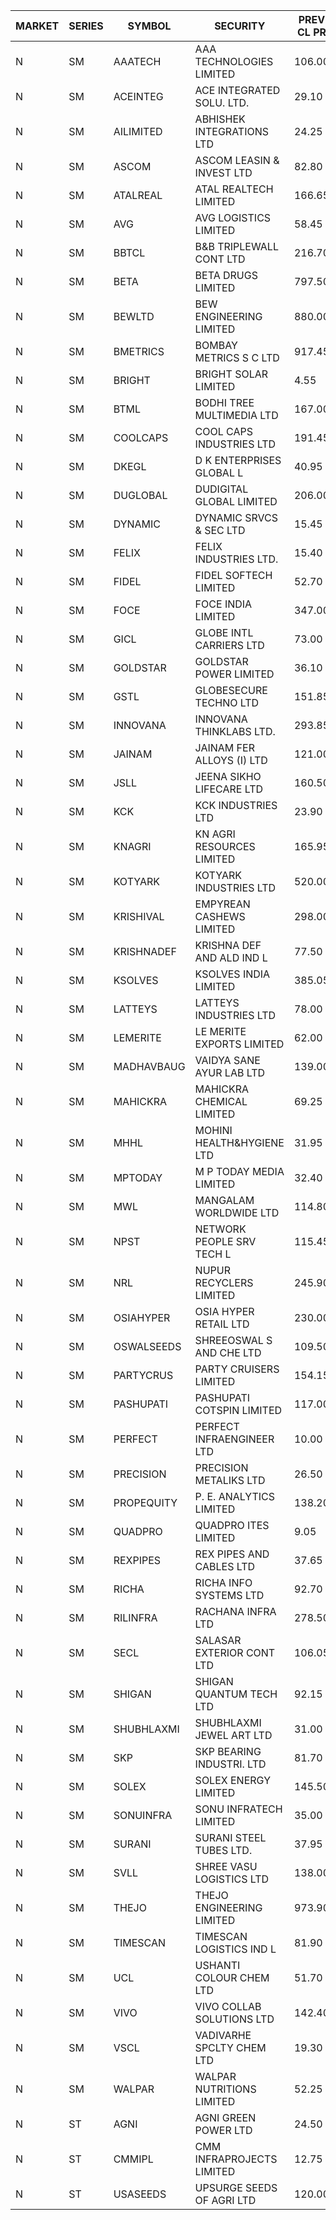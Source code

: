 


| MARKET | SERIES | SYMBOL | SECURITY | PREV CL PR | OPEN PRICE | HIGH PRICE | LOW PRICE | CLOSE PRICE | NET TRDVAL | NET TRDQTY | CORP IND | HI 52 WK | LO 52 WK |
| ----- | ----- | ----- | ----- | ----- | ----- | ----- | ----- | ----- | ----- | ----- | ----- | ----- | ----- |
| N | SM | AAATECH | AAA TECHNOLOGIES LIMITED | 106.00 | 107.00 | 107.00 | 107.00 | 107.00 | 321000.00 | 3000 | XDO | 116.50 | 44.00 |
| N | SM | ACEINTEG | ACE INTEGRATED SOLU. LTD. | 29.10 | 30.00 | 30.00 | 30.00 | 30.00 | 135000.00 | 4500 |  | 38.30 | 16.30 |
| N | SM | AILIMITED | ABHISHEK INTEGRATIONS LTD | 24.25 | 25.00 | 25.45 | 25.00 | 25.20 | 226350.00 | 9000 |  | 31.50 | 19.15 |
| N | SM | ASCOM | ASCOM LEASIN & INVEST LTD | 82.80 | 79.50 | 79.50 | 79.50 | 79.50 | 318000.00 | 4000 |  | 87.15 | 33.40 |
| N | SM | ATALREAL | ATAL REALTECH LIMITED | 166.65 | 161.20 | 170.00 | 161.20 | 168.20 | 6635120.00 | 40000 |  | 188.40 | 89.00 |
| N | SM | AVG | AVG LOGISTICS LIMITED | 58.45 | 61.25 | 61.35 | 57.70 | 57.70 | 289920.00 | 4800 |  | 85.00 | 51.10 |
| N | SM | BBTCL | B&B TRIPLEWALL CONT LTD | 216.70 | 218.00 | 219.00 | 218.00 | 219.00 | 437000.00 | 2000 |  | 307.00 | 84.25 |
| N | SM | BETA | BETA DRUGS LIMITED | 797.50 | 800.00 | 802.00 | 783.00 | 794.85 | 1423960.00 | 1800 |  | 1024.40 | 319.00 |
| N | SM | BEWLTD | BEW ENGINEERING LIMITED | 880.00 | 900.00 | 940.00 | 900.00 | 900.00 | 2050187.50 | 2250 |  | 1187.20 | 228.15 |
| N | SM | BMETRICS | BOMBAY METRICS S C LTD | 917.45 | 963.30 | 963.30 | 963.30 | 963.30 | 2311920.00 | 2400 |  | 963.30 | 117.90 |
| N | SM | BRIGHT | BRIGHT SOLAR LIMITED | 4.55 | 4.40 | 4.65 | 4.30 | 4.50 | 201450.00 | 45000 |  | 10.55 | 3.90 |
| N | SM | BTML | BODHI TREE MULTIMEDIA LTD | 167.00 | 165.00 | 165.00 | 158.65 | 163.00 | 6198600.00 | 38400 |  | 189.85 | 65.00 |
| N | SM | COOLCAPS | COOL CAPS INDUSTRIES LTD | 191.45 | 192.00 | 192.00 | 173.10 | 183.10 | 3348375.00 | 18000 |  | 201.30 | 41.50 |
| N | SM | DKEGL | D K ENTERPRISES GLOBAL L | 40.95 | 40.80 | 40.80 | 40.70 | 40.75 | 366750.00 | 9000 |  | 72.60 | 34.70 |
| N | SM | DUGLOBAL | DUDIGITAL GLOBAL LIMITED | 206.00 | 211.00 | 216.30 | 211.00 | 216.30 | 804500.00 | 3750 |  | 489.00 | 91.00 |
| N | SM | DYNAMIC | DYNAMIC SRVCS & SEC LTD | 15.45 | 16.05 | 16.05 | 15.50 | 15.50 | 95100.00 | 6000 |  | 57.70 | 13.00 |
| N | SM | FELIX | FELIX INDUSTRIES LTD. | 15.40 | 14.85 | 16.15 | 14.85 | 16.15 | 188600.00 | 12000 |  | 45.70 | 12.35 |
| N | SM | FIDEL | FIDEL SOFTECH LIMITED | 52.70 | 51.80 | 57.00 | 51.70 | 55.90 | 4965750.00 | 90000 |  | 66.00 | 51.70 |
| N | SM | FOCE | FOCE INDIA LIMITED | 347.00 | 350.00 | 360.00 | 347.00 | 360.00 | 1478400.00 | 4200 |  | 408.00 | 185.10 |
| N | SM | GICL | GLOBE INTL CARRIERS LTD | 73.00 | 70.65 | 70.65 | 69.45 | 69.55 | 944700.00 | 13500 |  | 104.00 | 17.15 |
| N | SM | GOLDSTAR | GOLDSTAR POWER LIMITED | 36.10 | 36.05 | 37.90 | 34.35 | 34.35 | 17885100.00 | 498000 |  | 38.00 | 20.00 |
| N | SM | GSTL | GLOBESECURE TECHNO LTD | 151.85 | 158.00 | 164.35 | 150.00 | 159.70 | 17736800.00 | 112000 |  | 164.35 | 55.00 |
| N | SM | INNOVANA | INNOVANA THINKLABS LTD. | 293.85 | 290.00 | 290.00 | 280.00 | 280.05 | 850100.00 | 3000 |  | 478.00 | 119.25 |
| N | SM | JAINAM | JAINAM FER ALLOYS (I) LTD | 121.00 | 117.00 | 126.00 | 117.00 | 126.00 | 486000.00 | 4000 |  | 218.60 | 69.70 |
| N | SM | JSLL | JEENA SIKHO LIFECARE LTD | 160.50 | 156.00 | 156.00 | 155.00 | 156.00 | 1707450.00 | 11000 |  | 182.50 | 127.00 |
| N | SM | KCK | KCK INDUSTRIES LTD | 23.90 | 24.90 | 26.60 | 24.90 | 26.50 | 518400.00 | 20000 |  | 31.70 | 23.50 |
| N | SM | KNAGRI | KN AGRI RESOURCES LIMITED | 165.95 | 166.00 | 170.00 | 158.50 | 160.00 | 8401200.00 | 51200 |  | 261.00 | 130.00 |
| N | SM | KOTYARK | KOTYARK INDUSTRIES LTD | 520.00 | 524.10 | 572.00 | 524.00 | 570.75 | 81762660.00 | 144400 |  | 572.00 | 67.90 |
| N | SM | KRISHIVAL | EMPYREAN CASHEWS LIMITED | 298.00 | 312.90 | 312.90 | 300.00 | 311.70 | 4975350.00 | 16000 |  | 321.65 | 68.00 |
| N | SM | KRISHNADEF | KRISHNA DEF AND ALD IND L | 77.50 | 81.35 | 81.35 | 74.35 | 81.35 | 20874300.00 | 258000 |  | 118.35 | 53.05 |
| N | SM | KSOLVES | KSOLVES INDIA LIMITED | 385.05 | 385.00 | 385.00 | 382.25 | 382.25 | 2000100.00 | 5200 |  | 687.95 | 292.60 |
| N | SM | LATTEYS | LATTEYS INDUSTRIES LTD | 78.00 | 74.25 | 74.25 | 74.25 | 74.25 | 148500.00 | 2000 |  | 85.00 | 51.05 |
| N | SM | LEMERITE | LE MERITE EXPORTS LIMITED | 62.00 | 62.00 | 64.95 | 61.50 | 63.00 | 1713600.00 | 27200 |  | 77.20 | 52.50 |
| N | SM | MADHAVBAUG | VAIDYA SANE AYUR LAB LTD | 139.00 | 145.95 | 145.95 | 145.95 | 145.95 | 934080.00 | 6400 |  | 249.40 | 133.25 |
| N | SM | MAHICKRA | MAHICKRA CHEMICAL LIMITED | 69.25 | 68.00 | 68.00 | 68.00 | 68.00 | 102000.00 | 1500 |  | 96.50 | 57.00 |
| N | SM | MHHL | MOHINI HEALTH&HYGIENE LTD | 31.95 | 31.95 | 31.95 | 31.35 | 31.35 | 284400.00 | 9000 |  | 47.40 | 19.15 |
| N | SM | MPTODAY | M P TODAY MEDIA LIMITED | 32.40 | 34.00 | 34.00 | 34.00 | 34.00 | 68000.00 | 2000 |  | 46.50 | 19.50 |
| N | SM | MWL | MANGALAM WORLDWIDE LTD | 114.80 | 114.00 | 116.00 | 114.00 | 116.00 | 691560.00 | 6000 |  | 124.00 | 108.20 |
| N | SM | NPST | NETWORK PEOPLE SRV TECH L | 115.45 | 121.20 | 131.80 | 115.45 | 118.00 | 6497840.00 | 52800 |  | 131.80 | 49.05 |
| N | SM | NRL | NUPUR RECYCLERS LIMITED | 245.90 | 243.25 | 249.00 | 243.10 | 248.40 | 23601105.00 | 95700 |  | 316.05 | 124.20 |
| N | SM | OSIAHYPER | OSIA HYPER RETAIL LTD | 230.00 | 226.00 | 226.00 | 226.00 | 226.00 | 433920.00 | 1920 |  | 397.00 | 157.00 |
| N | SM | OSWALSEEDS | SHREEOSWAL S AND CHE LTD | 109.50 | 108.50 | 108.50 | 104.10 | 108.25 | 1497900.00 | 14000 |  | 112.55 | 30.60 |
| N | SM | PARTYCRUS | PARTY CRUISERS LIMITED | 154.15 | 161.85 | 161.85 | 161.85 | 161.85 | 1942200.00 | 12000 |  | 161.85 | 16.50 |
| N | SM | PASHUPATI | PASHUPATI COTSPIN LIMITED | 117.00 | 129.35 | 129.35 | 129.35 | 129.35 | 206960.00 | 1600 |  | 170.00 | 72.00 |
| N | SM | PERFECT | PERFECT INFRAENGINEER LTD | 10.00 | 9.50 | 9.50 | 9.50 | 9.50 | 57000.00 | 6000 |  | 12.00 | 8.25 |
| N | SM | PRECISION | PRECISION METALIKS LTD | 26.50 | 27.05 | 27.05 | 26.25 | 26.45 | 426100.00 | 16000 |  | 55.95 | 23.65 |
| N | SM | PROPEQUITY | P. E. ANALYTICS LIMITED | 138.20 | 138.50 | 139.00 | 138.50 | 139.00 | 333000.00 | 2400 | XO | 204.10 | 130.00 |
| N | SM | QUADPRO | QUADPRO ITES LIMITED | 9.05 | 8.80 | 8.80 | 8.80 | 8.80 | 52800.00 | 6000 |  | 18.80 | 8.05 |
| N | SM | REXPIPES | REX PIPES AND CABLES LTD | 37.65 | 39.50 | 39.50 | 39.50 | 39.50 | 158000.00 | 4000 |  | 64.35 | 26.00 |
| N | SM | RICHA | RICHA INFO SYSTEMS LTD | 92.70 | 93.30 | 93.30 | 93.30 | 93.30 | 93300.00 | 1000 |  | 115.00 | 56.00 |
| N | SM | RILINFRA | RACHANA INFRA LTD | 278.50 | 282.00 | 287.00 | 281.00 | 285.65 | 3972400.00 | 14000 |  | 308.00 | 184.00 |
| N | SM | SECL | SALASAR EXTERIOR CONT LTD | 106.05 | 111.35 | 111.35 | 111.35 | 111.35 | 2366187.50 | 21250 |  | 143.00 | 19.50 |
| N | SM | SHIGAN | SHIGAN QUANTUM TECH LTD | 92.15 | 92.25 | 92.25 | 92.00 | 92.10 | 829050.00 | 9000 |  | 140.00 | 81.15 |
| N | SM | SHUBHLAXMI | SHUBHLAXMI JEWEL ART LTD | 31.00 | 32.25 | 32.25 | 32.25 | 32.25 | 32250.00 | 1000 |  | 41.65 | 11.20 |
| N | SM | SKP | SKP BEARING INDUSTRI. LTD | 81.70 | 82.95 | 83.00 | 80.50 | 81.00 | 2456900.00 | 30000 |  | 103.00 | 77.20 |
| N | SM | SOLEX | SOLEX ENERGY LIMITED | 145.50 | 152.75 | 152.75 | 152.75 | 152.75 | 916500.00 | 6000 |  | 210.35 | 42.50 |
| N | SM | SONUINFRA | SONU INFRATECH LIMITED | 35.00 | 34.90 | 35.00 | 34.90 | 35.00 | 524700.00 | 15000 |  | 37.05 | 19.80 |
| N | SM | SURANI | SURANI STEEL TUBES LTD. | 37.95 | 39.00 | 39.00 | 36.10 | 36.10 | 150200.00 | 4000 |  | 49.55 | 23.65 |
| N | SM | SVLL | SHREE VASU LOGISTICS LTD | 138.00 | 137.00 | 137.00 | 137.00 | 137.00 | 137000.00 | 1000 |  | 138.00 | 97.00 |
| N | SM | THEJO | THEJO ENGINEERING LIMITED | 973.90 | 960.05 | 960.05 | 960.00 | 960.00 | 432007.50 | 450 |  | 3950.00 | 802.00 |
| N | SM | TIMESCAN | TIMESCAN LOGISTICS IND L | 81.90 | 80.00 | 82.00 | 80.00 | 82.00 | 324000.00 | 4000 |  | 161.15 | 65.00 |
| N | SM | UCL | USHANTI COLOUR CHEM LTD | 51.70 | 47.00 | 47.00 | 47.00 | 47.00 | 94000.00 | 2000 |  | 85.90 | 40.00 |
| N | SM | VIVO | VIVO COLLAB SOLUTIONS LTD | 142.40 | 148.30 | 148.30 | 148.30 | 148.30 | 237280.00 | 1600 |  | 369.80 | 134.55 |
| N | SM | VSCL | VADIVARHE SPCLTY CHEM LTD | 19.30 | 20.25 | 20.25 | 20.25 | 20.25 | 243000.00 | 12000 |  | 35.05 | 16.75 |
| N | SM | WALPAR | WALPAR NUTRITIONS LIMITED | 52.25 | 51.55 | 51.75 | 51.55 | 51.75 | 310100.00 | 6000 |  | 56.00 | 25.50 |
| N | ST | AGNI | AGNI GREEN POWER LTD | 24.50 | 23.30 | 23.30 | 23.30 | 23.30 | 1165000.00 | 50000 |  | 30.30 | 23.30 |
| N | ST | CMMIPL | CMM INFRAPROJECTS LIMITED | 12.75 | 13.10 | 13.10 | 12.15 | 12.25 | 297750.00 | 24000 |  | 14.10 | 9.45 |
| N | ST | USASEEDS | UPSURGE SEEDS OF AGRI LTD | 120.00 | 140.00 | 147.00 | 135.00 | 147.00 | 107013960.00 | 753600 |  | 147.00 | 135.00 |



